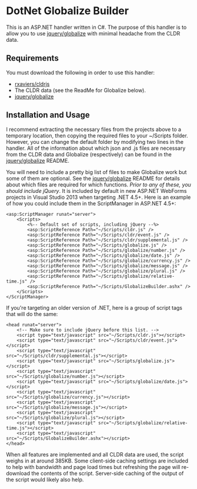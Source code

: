 DotNet Globalize Builder
=======

This is an ASP.NET handler written in C#. The purpose of this handler is to allow you to use [jquery/globalize](https://github.com/jquery/globalize) with minimal headache from the CLDR data.

Requirements
------------

You must download the following in order to use this handler:

* [rxaviers/cldrjs](https://github.com/rxaviers/cldrjs)
* The CLDR data (see the ReadMe for Globalize below).
* [jquery/globalize](https://github.com/jquery/globalize)

Installation and Usage
----------------------

I recommend extracting the necessary files from the projects above to a temporary location, then copying the required files to your ~/Scripts folder. However, you can change the default folder by modifying two lines in the handler. All of the information about which json and .js files are necessary from the CLDR data and Globalize (respectively) can be found in the [jquery/globalize](https://github.com/jquery/globalize) README.

You will need to include a pretty big list of files to make Globalize work but some of them are optional. See the [jquery/globalize](https://github.com/jquery/globalize) README for details about which files are required for which functions. *Prior to any of these, you should include jQuery*. It is included by default in new ASP.NET WebForms projects in Visual Studio 2013 when targeting .NET 4.5+. Here is an example of how you could include them in the ScriptManager in ASP.NET 4.5+:

	<asp:ScriptManager runat="server">
		<Scripts>
			<%-- Default set of scripts, including jQuery --%>
			<asp:ScriptReference Path="~/Scripts/cldr.js" />
			<asp:ScriptReference Path="~/Scripts/cldr/event.js" />
			<asp:ScriptReference Path="~/Scripts/cldr/supplemental.js" />
			<asp:ScriptReference Path="~/Scripts/globalize.js" />
			<asp:ScriptReference Path="~/Scripts/globalize/number.js" />
			<asp:ScriptReference Path="~/Scripts/globalize/date.js" />
			<asp:ScriptReference Path="~/Scripts/globalize/currency.js" />
			<asp:ScriptReference Path="~/Scripts/globalize/message.js" />
			<asp:ScriptReference Path="~/Scripts/globalize/plural.js" />
			<asp:ScriptReference Path="~/Scripts/globalize/relative-time.js" />
			<asp:ScriptReference Path="~/Scripts/GlobalizeBuilder.ashx" />
		</Scripts>
	</ScriptManager>
	
If you're targeting an older version of .NET, here is a group of script tags that will do the same:

	<head runat="server">
		<!-- Make sure to include jQuery before this list. -->
		<script type="text/javascript" src="~/Scripts/cldr.js"></script>
		<script type="text/javascript" src="~/Scripts/cldr/event.js"></script>
		<script type="text/javascript" src="~/Scripts/cldr/supplemental.js"></script>
		<script type="text/javascript" src="~/Scripts/globalize.js"></script>
		<script type="text/javascript" src="~/Scripts/globalize/number.js"></script>
		<script type="text/javascript" src="~/Scripts/globalize/date.js"></script>
		<script type="text/javascript" src="~/Scripts/globalize/currency.js"></script>
		<script type="text/javascript" src="~/Scripts/globalize/message.js"></script>
		<script type="text/javascript" src="~/Scripts/globalize/plural.js"></script>
		<script type="text/javascript" src="~/Scripts/globalize/relative-time.js"></script>
		<script type="text/javascript" src="~/Scripts/GlobalizeBuilder.ashx"></script>
	</head>
	
When all features are implemented and all CLDR data are used, the script weighs in at around 385KB. Some client-side caching settings are included to help with bandwidth and page load times but refreshing the page will re-download the contents of the script. Server-side caching of the output of the script would likely also help.
